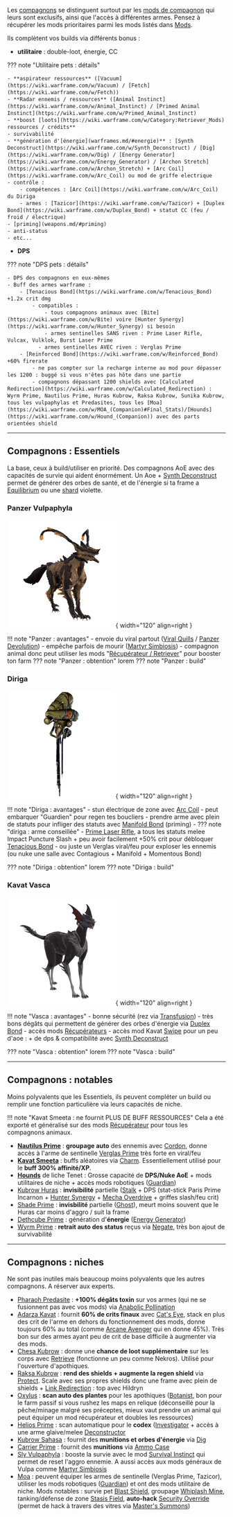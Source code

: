 Les [compagnons](https://wiki.warframe.com/w/Companion) se distinguent surtout par les [mods de compagnon](https://wiki.warframe.com/w/Companion_Mods) qui leurs sont exclusifs, ainsi que l'accès à différentes armes. Pensez à récupérer les mods prioritaires parmi les mods listés dans [Mods](../mods/index.md).


Ils complètent vos builds via différents bonus :

- **utilitaire** : double-loot, énergie, CC

??? note "Utilitaire pets : détails"

    - **aspirateur ressources** ([Vacuum](https://wiki.warframe.com/w/Vacuum) / [Fetch](https://wiki.warframe.com/w/Fetch))
    - **Radar ennemis / ressources** ([Animal Instinct](https://wiki.warframe.com/w/Animal_Instinct) / [Primed Animal Instinct](https://wiki.warframe.com/w/Primed_Animal_Instinct)
    - **boost [loots](https://wiki.warframe.com/w/Category:Retriever_Mods) ressources / crédits**
    - survivabilité
    - **génération d'[énergie](warframes.md/#energie)** : [Synth Deconstruct](https://wiki.warframe.com/w/Synth_Deconstruct) / [Dig](https://wiki.warframe.com/w/Dig) / [Energy Generator](https://wiki.warframe.com/w/Energy_Generator) / [Archon Stretch](https://wiki.warframe.com/w/Archon_Stretch) + [Arc Coil](https://wiki.warframe.com/w/Arc_Coil) ou mod de griffe electrique
    - contrôle :
        - compétences : [Arc Coil](https://wiki.warframe.com/w/Arc_Coil) du Diriga
        - armes : [Tazicor](https://wiki.warframe.com/w/Tazicor) + [Duplex Bond](https://wiki.warframe.com/w/Duplex_Bond) + statut CC (feu / froid / électrique)
    - [priming](weapons.md/#priming)
    - anti-status
    - etc...

- **DPS**

??? note "DPS pets : détails"

    - DPS des compagnons en eux-mêmes
    - Buff des armes warframe : 
        - [Tenacious Bond](https://wiki.warframe.com/w/Tenacious_Bond) +1.2x crit dmg
            - compatibles : 
                - tous compagnons animaux avec [Bite](https://wiki.warframe.com/w/Bite) voire [Hunter Synergy](https://wiki.warframe.com/w/Hunter_Synergy) si besoin
                - armes sentinelles SANS riven : Prime Laser Rifle, Vulcax, Vulklok, Burst Laser Prime
              - armes sentinelles AVEC riven : Verglas Prime
        - [Reinforced Bond](https://wiki.warframe.com/w/Reinforced_Bond) +60% firerate
            - ne pas compter sur la recharge interne au mod pour dépasser les 1200 : buggé si vous n'êtes pas hôte dans une partie
            - compagnons dépassant 1200 shields avec [Calculated Redirection](https://wiki.warframe.com/w/Calculated_Redirection) : Wyrm Prime, Nautilus Prime, Huras Kubrow, Raksa Kubrow, Sunika Kubrow, tous les vulpaphylas et Predasites, tous les [Moa](https://wiki.warframe.com/w/MOA_(Companion)#Final_Stats)/[Hounds](https://wiki.warframe.com/w/Hound_(Companion)) avec des parts orientées shield

-------------

## **Compagnons : Essentiels**
La base, ceux à build/utiliser en priorité. Des compagnons AoE avec des capacités de survie qui aident énormément. Un Aoe + [Synth Deconstruct](https://wiki.warframe.com/w/Synth_Deconstruct) permet de générer des orbes de santé, et de l'énergie si ta frame a [Equilibrium](https://wiki.warframe.com/w/Equilibrium) ou une [shard](https://wiki.warframe.com/w/Archon_Shard) violette.


### **Panzer Vulpaphyla** 
![Panzer Vulpaphyla](../assets/steelpath/PanzerVulpaphyla.png){ width="120" align=right }

!!! note "Panzer : avantages"
    - envoie du viral partout ([Viral Quills](https://wiki.warframe.com/w/Viral_Quills) / [Panzer Devolution](https://wiki.warframe.com/w/Panzer_Devolution))
    - empêche parfois de mourir ([Martyr Simbiosis](https://wiki.warframe.com/w/Martyr_Symbiosis))
    - compagnon animal donc peut utiliser les mods "[Récupérateur / Retriever](https://wiki.warframe.com/w/Category:Retriever_Mods)" pour booster ton farm
??? note "Panzer : obtention"
    lorem
??? note "Panzer : build"

### **Diriga**
![Diriga](../assets/steelpath/Diriga.webp){ width="120" align=right }

!!! note "Diriga : avantages"
    - stun électrique de zone avec [Arc Coil](https://wiki.warframe.com/w/Arc_Coil)
    - peut embarquer "Guardien" pour regen tes boucliers
    - prendre arme avec plein de statuts pour infliger des statuts avec [Manifold Bond](https://wiki.warframe.com/w/Manifold_Bond) (priming)
    - ??? note "diriga : arme conseillée" 
        - [Prime Laser Rifle](https://wiki.warframe.com/w/Prime_Laser_Rifle), a tous les statuts melee Impact Puncture Slash + peu avoir facilement +50% crit pour débloquer [Tenacious Bond](https://wiki.warframe.com/w/Tenacious_Bond)
        - ou juste un Verglas viral/feu pour exploser les ennemis (ou nuke une salle avec Contagious + Manifold + Momentous Bond)

??? note "Diriga : obtention"
    lorem
??? note "Diriga : build"

### **Kavat Vasca**
![Kavat Vasca](../assets/steelpath/VascaKavat.webp){ width="120" align=right }

!!! note "Vasca : avantages"
    - bonne sécurité (rez via [Transfusion](https://wiki.warframe.com/w/Transfusion))
    - très bons dégâts qui permettent de générer des orbes d'énergie via [Duplex Bond](https://wiki.warframe.com/w/Duplex_Bond)
    - accès mods [Récupérateurs](https://wiki.warframe.com/w/Category:Retriever_Mods)
    - accès mod Kavat [Swipe](https://wiki.warframe.com/w/Swipe) pour un peu d'aoe : + de dps & compatibilité avec [Synth Deconstruct](https://wiki.warframe.com/w/Synth_Deconstruct)
  
??? note "Vasca : obtention"
    lorem
??? note "Vasca : build"

-------------

## **Compagnons : notables**

Moins polyvalents que les Essentiels, ils peuvent compléter un build ou remplir une fonction particulière via leurs capacités de niche.

!!! note "Kavat Smeeta : ne fournit PLUS DE BUFF RESSOURCES"
    Cela a été exporté et généralisé sur des mods [Récupérateur](https://wiki.warframe.com/w/Category:Retriever_Mods) pour tous les compagnons animaux.

- **[Nautilus Prime](https://wiki.warframe.com/w/Nautilus/Prime)** : **groupage auto** des ennemis avec [Cordon](https://wiki.warframe.com/w/Cordon), donne accès à l'arme de sentinelle [Verglas Prime](https://wiki.warframe.com/w/Verglas_Prime) très forte en viral/feu
- **[Kavat Smeeta](https://wiki.warframe.com/w/Smeeta_Kavat)** : buffs aléatoires via [Charm](https://wiki.warframe.com/w/Charm). Essentiellement utilisé pour le **buff 300% affinité/XP**. 
- [**Hounds**](https://wiki.warframe.com/w/Hound_(Companion)) de liche Tenet : Grosse capacité de **DPS/Nuke AoE** + mods utilitaires de niche + accès mods robotiques ([Guardian](https://wiki.warframe.com/w/Guardian))
- [Kubrow Huras](https://wiki.warframe.com/w/Huras_Kubrow) : **invisibilité** partielle ([Stalk](https://wiki.warframe.com/w/Stalk) + DPS (stat-stick Paris Prime Incarnon + [Hunter Synergy](https://wiki.warframe.com/w/Hunter_Synergy) + [Mecha Overdrive](https://wiki.warframe.com/w/Mecha_Overdrive) + griffes slash/feu crit)
- [Shade Prime](https://wiki.warframe.com/w/Shade/Prime) : **invisbilité** partielle ([Ghost](https://wiki.warframe.com/w/Ghost)), meurt moins souvent que le Huras car moins d'aggro / suit la frame
- [Dethcube Prime](https://wiki.warframe.com/w/Dethcube/Prime) : génération d'**énergie** ([Energy Generator](https://wiki.warframe.com/w/Energy_Generator))
- [Wyrm Prime](https://wiki.warframe.com/w/Wyrm/Prime) : **retrait auto des status** reçus via [Negate](https://wiki.warframe.com/w/Negate), très bon ajout de survivabilité

--------------

## **Compagnons : niches**

Ne sont pas inutiles mais beaucoup moins polyvalents que les autres compagnons. A réserver aux experts.

- [Pharaoh Predasite](https://wiki.warframe.com/w/Pharaoh_Predasite) : **+100% dégâts toxin** sur vos armes (qui ne se fusionnent pas avec vos mods) via [Anabolic Pollination](https://wiki.warframe.com/w/Anabolic_Pollination)
- [Adarza Kavat](https://wiki.warframe.com/w/Adarza_Kavat) : fournit **60% de crits finaux** avec [Cat's Eye](https://wiki.warframe.com/w/Cat%27s_Eye), stack en plus des crit de l'arme en dehors du fonctionnement des mods, donne toujours 60% au total (comme [Arcane Avenger](https://wiki.warframe.com/w/Arcane_Avenger) qui en donne 45%). Très bon sur des armes ayant peu de crit de base difficile à augmenter via des mods.
- [Chesa Kubrow](https://wiki.warframe.com/w/Chesa_Kubrow) : donne une **chance de loot supplémentaire** sur les corps avec [Retrieve](https://wiki.warframe.com/w/Retrieve) (fonctionne un peu comme Nekros). Utilisé pour l'ouverture d'apothiques.
- [Raksa Kubrow](https://wiki.warframe.com/w/Raksa_Kubrow) : **rend des shields + augmente la regen shield** via [Protect](https://wiki.warframe.com/w/Protect). Scale avec ses propres shields donc une frame avec plein de shields + [Link Redirection](https://wiki.warframe.com/w/Link_Redirection) : top avec Hildryn
- [Oxylus](https://wiki.warframe.com/w/Oxylus) : **scan auto des plantes** pour les apothiques ([Botanist](https://wiki.warframe.com/w/Botanist), bon pour le farm passif si vous rushez les maps en relique (déconseillé pour la pêche/minage malgré ses préceptes, mieux vaut prendre un animal qui peut équiper un mod récupérateur et doubles les ressources)
- [Helios Prime](https://wiki.warframe.com/w/Helios/Prime) : scan automatique pour le **codex** ([Investigator](https://wiki.warframe.com/w/Investigator) + accès à une arme glaive/melee [Deconstructor](https://wiki.warframe.com/w/Deconstructor)
- [Kubrow Sahasa](https://wiki.warframe.com/w/Sahasa_Kubrow) : fournit des **munitions et orbes d'énergie** via [Dig](https://wiki.warframe.com/w/Dig)
- [Carrier Prime](https://wiki.warframe.com/w/Carrier/Prime) : fournit des **munitions** via [Ammo Case](https://wiki.warframe.com/w/Ammo_Case)
- [Sly Vulpaphyla](https://wiki.warframe.com/w/Sly_Vulpaphyla) : booste la survie avec le mod [Survival Instinct](https://wiki.warframe.com/w/Sly_Vulpaphyla) qui permet de reset l'aggro ennemie. A aussi accès aux mods généraux de Vulpa comme [Martyr Simbiosis](https://wiki.warframe.com/w/Martyr_Symbiosis)
- [Moa](https://wiki.warframe.com/w/MOA_(Companion)) : peuvent équiper les armes de sentinelle (Verglas Prime, Tazicor), utiliser les mods robotiques ([Guardian](https://wiki.warframe.com/w/Guardian)) et ont des mods utilitaire de niche. Mods notables : survie pet [Blast Shield](https://wiki.warframe.com/w/Blast_Shield), groupage [Whiplash Mine](https://wiki.warframe.com/w/Whiplash_Mine), tanking/défense de zone [Stasis Field](https://wiki.warframe.com/w/Stasis_Field), **auto-hack** [Security Override](https://wiki.warframe.com/w/Security_Override) (permet de hack à travers des vitres via [Master's Summons](https://wiki.warframe.com/w/Master%27s_Summons))
